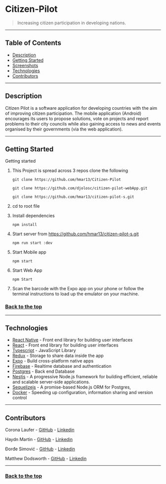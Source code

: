 # Citizen-Pilot

> Increasing citizen participation in developing nations.

---

## Table of Contents

- [Description](#description)
- [Getting Started](#getting-started)
- [Screenshots](#screenshots)
- [Technologies](#technologies)
- [Contributors](#contributors)

---

## Description

Citizen Pilot is a software application for developing countries with the aim of improving citizen participation. The mobile application (Android) encourages its users to propose solutions, vote on projects and report problems to their city councils while also gaining access to news and events organised by their governments (via the web application).

---

## Getting Started

Getting started

1. This Project is spread across 3 repos clone the following

   ```
   git clone https://github.com/hmar13/Citizen-Pilot
   ```

   ```
   git clone https://github.com/djolosc/citizen-pilot-webApp.git
   ```

   ```
   git clone https://github.com/hmar13/citizen-pilot-s.git
   ```

2. cd to root file

3. Install dependencies
   ```
   npm install
   ```
4. Start server from https://github.com/hmar13/citizen-pilot-s.git
   ```
   npm run start :dev
   ```
5. Start Mobile app
   ```
   npm start
   ```
6. Start Web App
   ```
   npm Start
   ```
7. Scan the barcode with the Expo app on your phone or follow the terminal instructions to load up the emulator on your machine.

### [Back to the top](#citizen-pilot)

---

## Technologies

- [React Native](https://facebook.github.io/react-native) - Front end library for building user interfaces
- [React](https://react.org) - Front end library for building user interfaces
- [Typescript](https://www.typescriptlang.org) - JavaScript Library
- [Redux](https://redux.js.org) - Storage to share data inside the app
- [Expo](https://expo.io) - Build cross-platform native apps
- [Firebase](https://firebase.google.com) - Realtime database and authentication
- [Postgres](https://www.postgresql.org) - Back end Database
- [Nestjs](https://nestjs.com) - A progressive Node.js framework for building efficient, reliable and scalable server-side applications.
- [Sequelizejs](https://sequelize.org) - A promise-based Node.js ORM for Postgres,
- [Docker](https://www.docker.com) - Speeding up configuration, information sharing and version control

---

## Contributors

Corona Laufer - [GitHub](https://github.com/Corona-L) - [Linkedin](https://www.linkedin.com/in/corona-laufer/)

Haydn Martin - [GitHub](https://github.com/hmar13) - [Linkedin](https://www.linkedin.com/in/haydnmartin/)

Đorđe Simović - [GitHub](https://github.com/djolosc) - [Linkedin](https://www.linkedin.com/in/djsimovic/)

Matthew Dodsworth - [GitHub](https://github.com/Mdods) - [Linkedin](https://www.linkedin.com/in/matthew-dodsworth-51a40883/)

---

### [Back to the top](#citizen-pilot)
